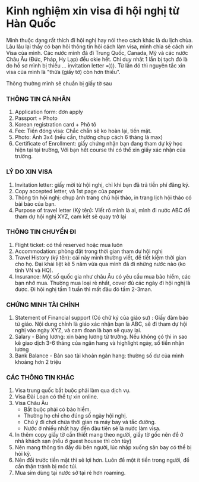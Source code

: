 # Kinh nghiệm xin visa đi hội nghị từ Hàn Quốc 

Mình thuộc dạng rất thích đi hội nghị hay nói theo cách khác là du lịch chùa. Lâu lâu lại thấy có bạn hỏi thông tin hỏi cách làm visa, mình chia sẻ cách xin Visa của mình. Các nước mình đã đi Trung Quốc, Canada, Mỹ và các nước Châu Âu (Đức, Pháp, Hy Lạp) đều okie hết. Chỉ duy nhât 1 lần bị tạch đó là do hồ sơ mình bị thiếu … invitation letter =))). Từ lần đó thì nguyên tắc xin visa của mình là "thừa (giấy tờ) còn hơn thiếu". 

Thông thường mình sẽ chuẩn bị giấy tờ sau

### THÔNG TIN CÁ NHÂN
1.	Application form: đơn apply 
2.	Passport + Photo    
3.	Korean registration card + Phô tô
4.	Fee: Tiền đóng visa: Chắc chắn sẽ ko hoàn lại, tiền mặt. 
5.	Photo: Ảnh 3x4 (nếu cần, thường chụp cách 6 tháng là max)
6.	Certificate of Enrollment: giấy chứng nhận bạn đang tham dự kỳ học hiện tại tại trường, Với bạn hết course thì có thể xin giấy xác nhận của trường. 

### LÝ DO XIN VISA
1.	Invitation letter: giấy mời từ hội nghị, chỉ khi bạn đã trả tiền phí đăng ký. 
2.	Copy accepted letter, và 1st page của paper 
3.	Thông tin hội nghị: chụp ảnh trang chủ hội thảo, in trang lịch hội thảo có bài báo của bạn. 
4.	Purpose of travel letter (Ký tên): Viết rõ mình là ai, mình đi nước ABC để tham dự hội nghị XYZ, cam kết sẽ quay trở lại 

### THÔNG TIN CHUYẾN ĐI
1.	Flight ticket: có thể reserved hoặc mua luôn
2.	Accommodation: phòng đặt trong thời gian tham dự hội nghị 
3.	Travel History (ký tên): cái này mình thường viết, để tiết kiệm thời gian cho họ. Đại khái liệt kê 5 năm vừa qua mình đã đi những nước nào (ko tính VN và HQ). 
4.	Insurance: Một số quốc gia như châu Âu có yêu cầu mua bảo hiểm, các bạn nhớ mua. Thường mua loại rẻ nhất, cover đủ các ngày đi hội nghị là được. Đi hội nghị tầm 1 tuần thì mất đâu đó tầm 2-3man. 

### CHỨNG MINH TÀI CHÍNH
1.	Statement of Financial support (Có chữ ký của giáo sư) : Giấy đảm bảo từ giáo. Nội dung chính là giáo xác nhận bạn là ABC, sẽ đi tham dự hội nghị vào ngày XYZ, và cam đoan là bạn sẽ quay lại. 
2.	Salary - Bảng lương: xin bảng lương từ trường. Nếu không có thì in sao kê giao dịch 3-6 tháng của ngân hang và highlight ngày, số tiền nhận lương
3.	Bank Balance - Bản sao tài khoản ngân hang: thường số dư của mình khoảng hơn 2 triệu

### CÁC THÔNG TIN KHÁC 
1. Visa trung quốc bắt buộc phải làm qua dịch vụ. 
2. Visa Đài Loan có thể tự xin online. 
3. Visa Châu Âu
   - Bắt buộc phải có bảo hiểm. 
   - Thường họ chỉ cho đúng số ngày hội nghị. 
   - Chú ý đi chơi chừa thời gian ra máy bay và tắc đường.
   - Nước ở nhiều nhất hay đến đàu tiên sẽ là nước làm visa. 
5. In thêm copy giấy tờ cần thiết mang theo người, giấy tờ gốc nên để ở nhà khách sạn (nếu ở guest housse thì còn tùy)
6. Nên mang thông tin đầy đủ bên người, lúc nhập xuống sân bay có thể bị hỏi kỹ. 
7. Nên đổi trước tiền mặt thì sẽ lợi hơn. Luôn để một ít tiền trong người, để cần thận tránh bị móc túi. 
8. Mua sim dùng tại nước sở tại rẻ hơn roaming. 
